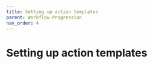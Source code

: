 ```yaml
---
title: Setting up action templates
parent: Workflow Progression
nav_order: 4
---
```


# Setting up action templates
